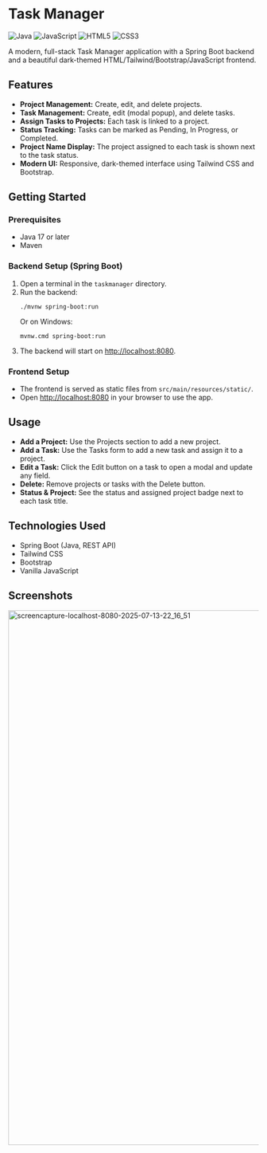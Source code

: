 # Task Manager

![Java](https://img.shields.io/badge/Java-ED8B00?style=for-the-badge&logo=java&logoColor=white)
![JavaScript](https://img.shields.io/badge/JavaScript-F7DF1E?style=for-the-badge&logo=javascript&logoColor=black)
![HTML5](https://img.shields.io/badge/HTML5-E34F26?style=for-the-badge&logo=html5&logoColor=white)
![CSS3](https://img.shields.io/badge/CSS3-1572B6?style=for-the-badge&logo=css3&logoColor=white)

A modern, full-stack Task Manager application with a Spring Boot backend and a beautiful dark-themed HTML/Tailwind/Bootstrap/JavaScript frontend.

## Features
- **Project Management:** Create, edit, and delete projects.
- **Task Management:** Create, edit (modal popup), and delete tasks.
- **Assign Tasks to Projects:** Each task is linked to a project.
- **Status Tracking:** Tasks can be marked as Pending, In Progress, or Completed.
- **Project Name Display:** The project assigned to each task is shown next to the task status.
- **Modern UI:** Responsive, dark-themed interface using Tailwind CSS and Bootstrap.

## Getting Started

### Prerequisites
- Java 17 or later
- Maven

### Backend Setup (Spring Boot)
1. Open a terminal in the `taskmanager` directory.
2. Run the backend:
   ```
   ./mvnw spring-boot:run
   ```
   Or on Windows:
   ```
   mvnw.cmd spring-boot:run
   ```
3. The backend will start on [http://localhost:8080](http://localhost:8080).

### Frontend Setup
- The frontend is served as static files from `src/main/resources/static/`.
- Open [http://localhost:8080](http://localhost:8080) in your browser to use the app.

## Usage
- **Add a Project:** Use the Projects section to add a new project.
- **Add a Task:** Use the Tasks form to add a new task and assign it to a project.
- **Edit a Task:** Click the Edit button on a task to open a modal and update any field.
- **Delete:** Remove projects or tasks with the Delete button.
- **Status & Project:** See the status and assigned project badge next to each task title.

## Technologies Used
- Spring Boot (Java, REST API)
- Tailwind CSS
- Bootstrap
- Vanilla JavaScript

## Screenshots
<img width="799" height="1073" alt="screencapture-localhost-8080-2025-07-13-22_16_51" src="https://github.com/user-attachments/assets/062a2eb4-ea7d-42c4-9984-4befded0f4dd" />
